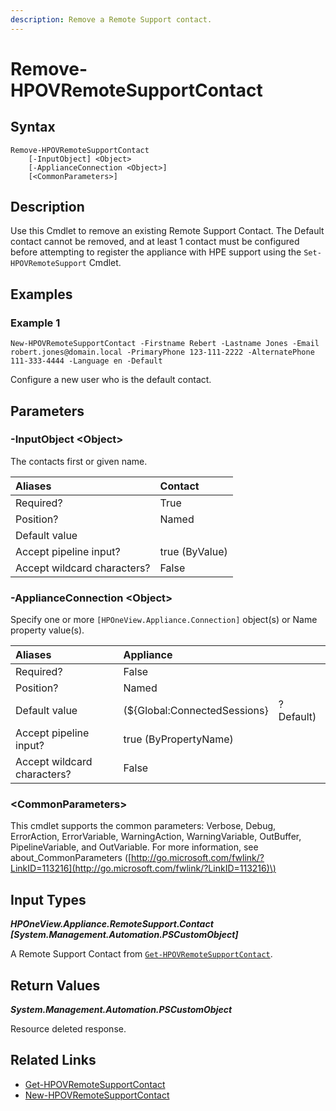 ```yaml
---
description: Remove a Remote Support contact.
---
```


# Remove-HPOVRemoteSupportContact

## Syntax

```text
Remove-HPOVRemoteSupportContact
    [-InputObject] <Object>
    [-ApplianceConnection <Object>]
    [<CommonParameters>]
```

## Description

Use this Cmdlet to remove an existing Remote Support Contact. The Default contact cannot be removed, and at least 1 contact must be configured before attempting to register the appliance with HPE support using the `Set-HPOVRemoteSupport` Cmdlet.

## Examples

### Example 1

```text
New-HPOVRemoteSupportContact -Firstname Rebert -Lastname Jones -Email robert.jones@domain.local -PrimaryPhone 123-111-2222 -AlternatePhone 111-333-4444 -Language en -Default
```

Configure a new user who is the default contact.

## Parameters

### -InputObject &lt;Object&gt;

The contacts first or given name.

| Aliases | Contact |
| :--- | :--- |
| Required? | True |
| Position? | Named |
| Default value |  |
| Accept pipeline input? | true \(ByValue\) |
| Accept wildcard characters? | False |

### -ApplianceConnection &lt;Object&gt;

Specify one or more `[HPOneView.Appliance.Connection]` object\(s\) or Name property value\(s\).

| Aliases | Appliance |  |
| :--- | :--- | :--- |
| Required? | False |  |
| Position? | Named |  |
| Default value | \(${Global:ConnectedSessions} | ? Default\) |
| Accept pipeline input? | true \(ByPropertyName\) |  |
| Accept wildcard characters? | False |  |

### &lt;CommonParameters&gt;

This cmdlet supports the common parameters: Verbose, Debug, ErrorAction, ErrorVariable, WarningAction, WarningVariable, OutBuffer, PipelineVariable, and OutVariable. For more information, see about\_CommonParameters \([http://go.microsoft.com/fwlink/?LinkID=113216](http://go.microsoft.com/fwlink/?LinkID=113216)\)

## Input Types

_**HPOneView.Appliance.RemoteSupport.Contact \[System.Management.Automation.PSCustomObject\]**_

A Remote Support Contact from [`Get-HPOVRemoteSupportContact`](get-hpovremotesupportcontact.md).

## Return Values

_**System.Management.Automation.PSCustomObject**_

Resource deleted response.

## Related Links

* [Get-HPOVRemoteSupportContact](get-hpovremotesupportcontact.md)
* [New-HPOVRemoteSupportContact](new-hpovremotesupportcontact.md)


